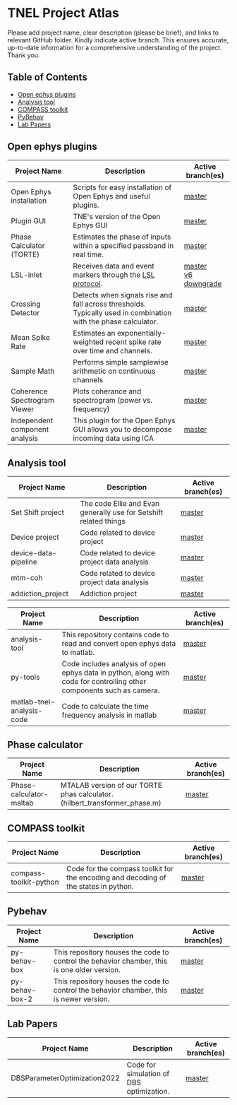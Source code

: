 # TNEL Project Atlas
Please add project name, clear description (please be brief), and links to relevant GitHub folder. Kindly indicate active branch. This ensures accurate, up-to-date information for a comprehensive understanding of the project. Thank you.


## Table of Contents
* [Open ephys plugins](#open-ephys-plugins)
* [Analysis tool](#analysis-tool)
* [COMPASS toolkit](#compass-toolkit)
* [PyBehav](#pybehav)
* [Lab Papers](#lab-papers)

## Open ephys plugins
| Project Name | Description | Active branch(es) |
| --- | --- | --- |
| Open Ephys installation | Scripts for easy installation of Open Ephys and useful plugins. | [master](https://github.com/tne-lab/oep-installation.git)
| Plugin GUI | TNE's version of the Open Ephys GUI  | [master](https://github.com/tne-lab/plugin-GUI) |
| Phase Calculator (TORTE) | Estimates the phase of inputs within a specified passband in real time. | [master](https://github.com/tne-lab/TORTE.git)
| LSL-inlet | Receives data and event markers through the [LSL protocol](https://labstreaminglayer.org/#/). | [master](https://github.com/tne-lab/LSL-inlet) <br /> [v6 downgrade](https://github.com/tne-lab/LSL-inlet/tree/v6-downgrade) |
| Crossing Detector | Detects when signals rise and fall across thresholds. Typically used in combination with the phase calculator.  | [master](https://github.com/tne-lab/crossing-detector) |
| Mean Spike Rate | Estimates an exponentially-weighted recent spike rate over time and channels. | [master](https://github.com/tne-lab/mean-spike-rate/tree/master) |
| Sample Math | Performs simple samplewise arithmetic on continuous channels  | [master](https://github.com/tne-lab/sample-math/tree/master) |
| Coherence Spectrogram Viewer | Plots coherance and spectrogram (power vs. frequency)  | [master](https://github.com/tne-lab/Coherence-Spectrogram-Viewer) |
| Independent component analysis | This plugin for the Open Ephys GUI allows you to decompose incoming data using ICA | [master](https://github.com/tne-lab/ica-plugin.git) |

## Analysis tool
| Project Name | Description | Active branch(es) |
| --- | --- | --- |
|Set Shift project|The code Ellie and Evan generally use for Setshift related things|[master](https://github.com/tne-lab/ee-lib)|
|Device project|Code related to device project|[master](https://github.com/tne-lab/ASIC-testing-v2.git)|
|device-data-pipeline|Code related to device project data analysis|[master](https://github.com/tne-lab/device-data-pipeline.git)|
|mtm-coh|Code related to device project data analysis|[master](https://github.com/tne-lab/mtm-coh.git)|
|addiction_project|Addiction project |[master](https://github.com/tne-lab/addiction_project2)|

| Project Name | Description | Active branch(es) |
| --- | --- | --- |
| analysis-tool | This repository contains code to read and convert open ephys data to matlab. | [master](https://github.com/tne-lab/analysis-tools.git) |
| py-tools | Code includes analysis of open ephys data in python, along with code for controlling other components such as camera. | [master](https://github.com/tne-lab/py-tools.git) |
| matlab-tnel-analysis-code | Code to calculate the time frequency analysis in matlab | [master](https://github.com/tne-lab/matlab-tnel-analysis-code.git) |

## Phase calculator
| Project Name | Description | Active branch(es) |
| --- | --- | --- |
| Phase-calculator-maltab| MTALAB version of our TORTE phas calculator. (hilbert_transformer_phase.m) | [master](https://github.com/tne-lab/closed-loop-matlab/blob/master/simulation/hilbert_transformer_phase.m) |

## COMPASS toolkit
| Project Name | Description | Active branch(es) |
| --- | --- | --- |
| compass-toolkit-python| Code for the compass toolkit for the encoding and decoding of the states in python. | [master](https://github.com/tne-lab/compass-toolkit-python.git) |


## Pybehav
| Project Name | Description | Active branch(es) |
| --- | --- | --- |
| py-behav-box | This repository houses the code to control the behavior chamber, this is one older version. | [master](https://github.com/tne-lab/py-behav-box.git) |
| py-behav-box-2 | This repository houses the code to control the behavior chamber, this is newer version. | [master](https://github.com/tne-lab/py-behav-box-v2.git) |

## Lab Papers
| Project Name | Description | Active branch(es) |
| --- | --- | --- |
| DBSParameterOptimization2022 | Code for simulation of DBS optimization. | [master](https://github.com/tne-lab/DBSParameterOptimization2022.git) |
